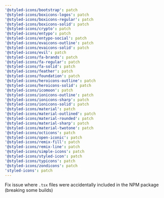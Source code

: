 ```yaml
---
'@styled-icons/bootstrap': patch
'@styled-icons/boxicons-logos': patch
'@styled-icons/boxicons-regular': patch
'@styled-icons/boxicons-solid': patch
'@styled-icons/crypto': patch
'@styled-icons/entypo': patch
'@styled-icons/entypo-social': patch
'@styled-icons/evaicons-outline': patch
'@styled-icons/evaicons-solid': patch
'@styled-icons/evil': patch
'@styled-icons/fa-brands': patch
'@styled-icons/fa-regular': patch
'@styled-icons/fa-solid': patch
'@styled-icons/feather': patch
'@styled-icons/foundation': patch
'@styled-icons/heroicons-outline': patch
'@styled-icons/heroicons-solid': patch
'@styled-icons/icomoon': patch
'@styled-icons/ionicons-outline': patch
'@styled-icons/ionicons-sharp': patch
'@styled-icons/ionicons-solid': patch
'@styled-icons/material': patch
'@styled-icons/material-outlined': patch
'@styled-icons/material-rounded': patch
'@styled-icons/material-sharp': patch
'@styled-icons/material-twotone': patch
'@styled-icons/octicons': patch
'@styled-icons/open-iconic': patch
'@styled-icons/remix-fill': patch
'@styled-icons/remix-line': patch
'@styled-icons/simple-icons': patch
'@styled-icons/styled-icon': patch
'@styled-icons/typicons': patch
'@styled-icons/zondicons': patch
'styled-icons': patch
---
```


Fix issue where `.tsx` files were accidentally included in the NPM package (breaking some builds)
